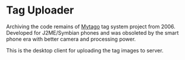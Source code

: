 Tag Uploader 
====================

Archiving the code remains of [Mytago](http://hackorama.com/mytago/) tag system project from 2006.
Developed for J2ME/Symbian phones and was obsoleted by the smart phone era with better camera and processing power.

This is the desktop client for uploading the tag images to server.
